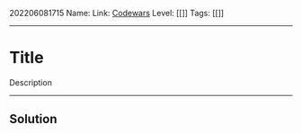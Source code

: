 202206081715
Name: 
Link: [Codewars]()
Level:  [[]]
Tags: [[]]

---

# Title

Description

---

## Solution

``` javascript



```